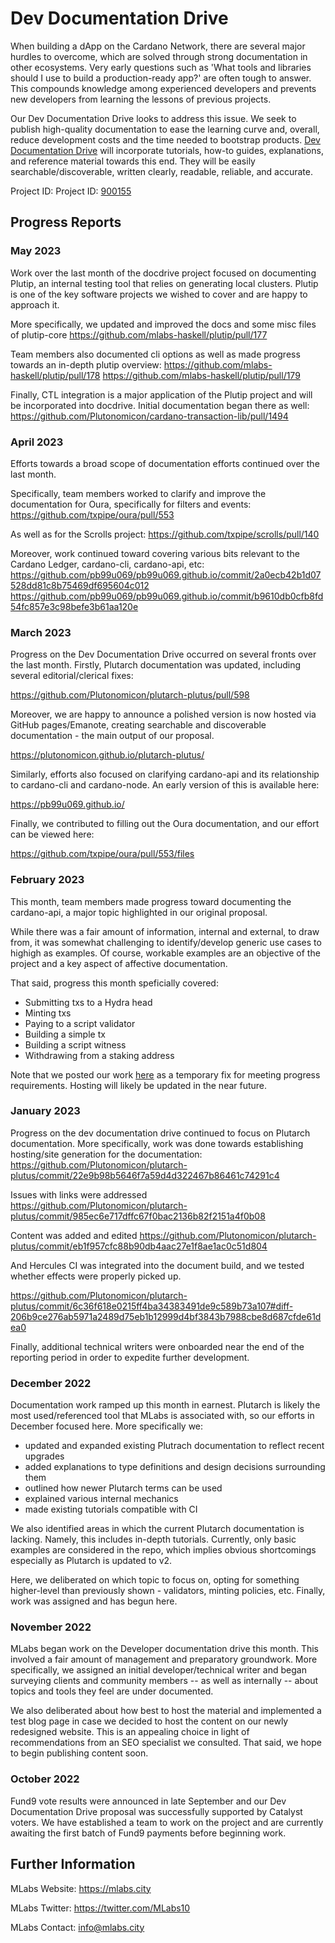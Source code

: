 # Dev Documentation Drive

When building a dApp on the Cardano Network, there are several major hurdles to overcome, which are solved through strong documentation in other ecosystems. Very early questions such as 'What tools and libraries should I use to build a production-ready app?' are often tough to answer. This compounds knowledge among experienced developers and prevents new developers from learning the lessons of previous projects.

Our Dev Documentation Drive looks to address this issue. We seek to publish high-quality documentation to ease the learning curve and, overall, reduce development costs and the time needed to bootstrap products. [Dev Documentation Drive](https://cardano.ideascale.com/c/idea/420778) will incorporate tutorials, how-to guides, explanations, and reference material towards this end. They will be easily searchable/discoverable, written clearly, readable, reliable, and accurate.

Project ID: Project ID: [900155](https://docs.google.com/spreadsheets/d/1bfnWFa94Y7Zj0G7dtpo9W1nAYGovJbswipxiHT4UE3g/edit#gid=917336114)

## Progress Reports

### May 2023

Work over the last month of the docdrive project focused on documenting Plutip, an internal testing tool that relies on generating local clusters. Plutip is one of the key software projects we wished to cover and are happy to approach it.

More specifically, we updated and improved the docs and some misc files of plutip-core
https://github.com/mlabs-haskell/plutip/pull/177

Team members also documented cli options as well as made progress towards an in-depth plutip overview:
https://github.com/mlabs-haskell/plutip/pull/178 
https://github.com/mlabs-haskell/plutip/pull/179

Finally, CTL integration is a major application of the Plutip project and will be incorporated into docdrive. Initial documentation began there as well:
https://github.com/Plutonomicon/cardano-transaction-lib/pull/1494

### April 2023

Efforts towards a broad scope of documentation efforts continued over the last month.

Specifically, team members worked to clarify and improve the documentation for Oura, specifically for filters and events:
https://github.com/txpipe/oura/pull/553

As well as for the Scrolls project:
https://github.com/txpipe/scrolls/pull/140

Moreover, work continued toward covering various bits relevant to the Cardano Ledger, cardano-cli, cardano-api, etc:
https://github.com/pb99u069/pb99u069.github.io/commit/2a0ecb42b1d07528dd81c8b75469df695604c012
https://github.com/pb99u069/pb99u069.github.io/commit/b9610db0cfb8fd54fc857e3c98befe3b61aa120e

### March 2023

Progress on the Dev Documentation Drive occurred on several fronts over the last month. Firstly, Plutarch documentation was updated, including several editorial/clerical fixes:

https://github.com/Plutonomicon/plutarch-plutus/pull/598

Moreover, we are happy to announce a polished version is now hosted via GitHub pages/Emanote, creating searchable and discoverable documentation - the main output of our proposal.

https://plutonomicon.github.io/plutarch-plutus/

Similarly, efforts also focused on clarifying cardano-api and its relationship to cardano-cli and cardano-node. An early version of this is available here:

https://pb99u069.github.io/

Finally, we contributed to filling out the Oura documentation, and our effort can be viewed here:

https://github.com/txpipe/oura/pull/553/files

### February 2023

This month, team members made progress toward documenting the cardano-api, a major topic highlighted in our original proposal. 

While there was a fair amount of information, internal and external, to draw from, it was somewhat challenging to identify/develop generic use cases to highigh as examples. Of course, workable examples are an objective of the project and a key aspect of affective documentation. 

That said, progress this month speficially covered:

* Submitting txs to a Hydra head
* Minting txs
* Paying to a script validator
* Building a simple tx
* Building a script witness
* Withdrawing from a staking address

Note that we posted our work [here](https://github.com/pb99u069/cardano-api-documentation) as a temporary fix for meeting progress requirements. Hosting will likely be updated in the near future.

### January 2023

Progress on the dev documentation drive continued to focus on Plutarch documentation. More specifically, work was done towards establishing hosting/site generation for the documentation:
https://github.com/Plutonomicon/plutarch-plutus/commit/22e9b98b5646f7a59d4d322467b86461c74291c4

Issues with links were addressed
https://github.com/Plutonomicon/plutarch-plutus/commit/985ec6e717dffc67f0bac2136b82f2151a4f0b08

Content was added and edited
https://github.com/Plutonomicon/plutarch-plutus/commit/eb1f957cfc88b90db4aac27e1f8ae1ac0c51d804

And Hercules CI was integrated into the document build, and we tested whether effects were properly picked up.

https://github.com/Plutonomicon/plutarch-plutus/commit/6c36f618e0215ff4ba34383491de9c589b73a107#diff-206b9ce276ab5971a2489d75eb1b12999d4bf3843b7988cbe8d687cfde61dea0

Finally, additional technical writers were onboarded near the end of the reporting period in order to expedite further development.

### December 2022

Documentation work ramped up this month in earnest. Plutarch is likely the most used/referenced tool that MLabs is associated with, so our efforts in December focused here. More specifically we:
* updated and expanded existing Plutrach documentation to reflect recent upgrades
* added explanations to type definitions and design decisions surrounding them
* outlined how newer Plutarch terms can be used
* explained various internal mechanics
* made existing tutorials compatible with CI

We also identified areas in which the current Plutarch documentation is lacking. Namely, this includes in-depth tutorials. Currently, only basic examples are considered in the repo, which implies obvious shortcomings especially as Plutarch is updated to v2. 

Here, we deliberated on which topic to focus on, opting for something higher-level than previously shown - validators, minting policies, etc. Finally, work was assigned and has begun here.

### November 2022

MLabs began work on the Developer documentation drive this month. This involved a fair amount of management and preparatory groundwork. More specifically, we assigned an initial developer/technical writer and began surveying clients and community members -- as well as internally -- about topics and tools they feel are under documented. 

We also deliberated about how best to host the material and implemented a test blog page in case we decided to host the content on our newly redesigned website. This is an appealing choice in light of recommendations from an SEO specialist we consulted. That said, we hope to begin publishing content soon.

### October 2022

Fund9 vote results were announced in late September and our Dev Documentation Drive proposal was successfully supported by Catalyst voters. We have established a team to work on the project and are currently awaiting the first batch of Fund9 payments before beginning work.

## Further Information

MLabs Website: https://mlabs.city

MLabs Twitter: https://twitter.com/MLabs10

MLabs Contact: info@mlabs.city
